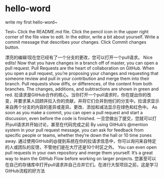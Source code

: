 # hello-word
write my first hello-word~

Test~
Click the README.md file.
Click the  pencil icon in the upper right corner of the file view to edit.
In the editor, write a bit about yourself.
Write a commit message that describes your changes.
Click Commit changes button.


漂亮的编辑!现在您已经有了一个分支的更改，您可以打开一个pull请求。
Nice edits! Now that you have changes in a branch off of master, you can open a pull request.
Pull Requests are the heart of collaboration on GitHub. When you open a pull request, you’re proposing your changes and requesting that someone review and pull in your contribution and merge them into their branch. Pull requests show diffs, or differences, of the content from both branches. The changes, additions, and subtractions are shown in green and red.
拉请求是GitHub合作的核心。当你打开一个pull请求时，你在提出你的改变，并要求某人回顾并拉入你的贡献，并将它们合并到他们的分支中。拉请求显示来自两个分支的内容的差异或差异。更改、添加和减法显示在绿色和红色中。
As soon as you make a commit, you can open a pull request and start a discussion, even before the code is finished.
一旦您做出了提交，您就可以打开pull请求并开始讨论，甚至在代码完成之前
By using GitHub’s @mention system in your pull request message, you can ask for feedback from specific people or teams, whether they’re down the hall or 10 time zones away.
通过使用GitHub的@提到系统在你的拉请求信息中，你可以询问来自特定的人或团队的反馈，不管他们是在大厅还是10个时区之外。
You can even open pull requests in your own repository and merge them yourself. It’s a great way to learn the GitHub Flow before working on larger projects.
您甚至可以在自己的存储库中打开pull请求并自己合并它们。在进行大型项目之前，这是学习GitHub流程的好方法


